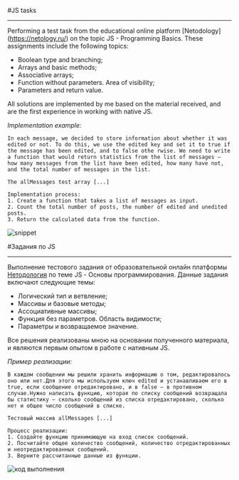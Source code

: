 #JS tasks
______________

Performing a test task from the educational online platform [Netodology] (https://netology.ru/) on the topic JS - Programming Basics. These assignments include the following topics:
* Boolean type and branching;
* Arrays and basic methods;
* Associative arrays;
* Function without parameters. Area of ​​visibility;
* Parameters and return value.

All solutions are implemented by me based on the material received, and are the first experience in working with native JS.

_Implementation example:_
```
In each message, we decided to store information about whether it was edited or not. To do this, we use the edited key and set it to true if the message has been edited, and to false othe rwise. We need to write a function that would return statistics from the list of messages — how many messages from the list have been edited, how many have not, and the total number of messages in the list.

The allMessages test array [...]

Implementation process:
1. Create a function that takes a list of messages as input.
2. Count the total number of posts, the number of edited and unedited posts.
3. Return the calculated data from the function.
```
![snippet](%D1%81%D0%BB%D0%B0%D0%B9%D0%B41.jpg)

#Задания по JS
______________

Выполнение тестового задания от образовательной онлайн платформы [Нетодология](https://netology.ru/) по теме JS - Основы программирования. Данные задания включают следующие темы:
* Логический тип и ветвление;
* Массивы и базовые методы;
* Ассоциативные массивы;
* Функция без параметров. Область видимости;
* Параметры и возвращаемое значение.

Все решения реализованы мною на основании полученного материала, и являются первым опытом в работе с нативным JS.

_Пример реализации:_ 
```
В каждом сообщении мы решили хранить информацию о том, редактировалось оно или нет.Для этого мы используем ключ edited и устанавливаем его в true, если сообщение отредактировано, и в false — в противном случае.Нужно написать функцию, которая по списку сообщений возвращала бы статистику — сколько сообщений из списка отредактировано, сколько нет и общее число сообщений в списке.

Тестовый массив allMessages [...]

Процесс реализации:
1. Создайте функцию принимающую на вход список сообщений.
2. Посчитайте общее количество сообщений, количество отредактированных и неотредактированных сообщений.
3. Верните рассчитанные данные из функции.
```
![код выполнения](%D1%81%D0%BB%D0%B0%D0%B9%D0%B41.jpg)




